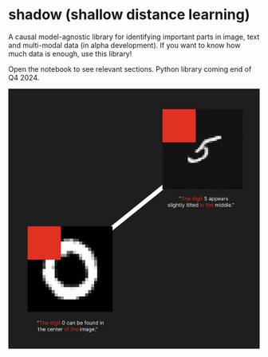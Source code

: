 # shadow (shallow distance learning)

A causal model-agnostic library for identifying important parts in image, text and multi-modal data (in alpha development).
If you want to know how much data is enough, use this library!

Open the notebook to see relevant sections. Python library coming end of Q4 2024. 

![Example Image](https://github.com/ilaibachrach/shadow/blob/main/test.png)



